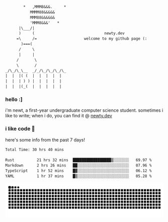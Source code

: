 ```txt
        *   ,MMM8&&&.     *
           MMMM88&&&&&
           MMM88&&&&&&
           'MMM8&&&'   *
      |\___/|
      )     (                               newty.dev
     =\     /=                     welcome to my github page (:
       )===(
      /     \
      |     |
     /       \
     \       /
_/\_/\_\__  _/_/\_/\_/\_/\_
|  |  |( (  |  |  |  |  |
|  |  | ) ) |  |  |  |  |
|  |  |(_(  |  |  |  |  |
```

### hello :]

i'm newt, a first-year undergraduate computer science student. sometimes i like to write; when i do, you can find it @ [newty.dev](https://newty.dev)

### i like code 🦊

here's some info from the past 7 days!

<!--START_SECTION:waka-->

```txt
Total Time: 30 hrs 40 mins

Rust          21 hrs 32 mins  █████████████████▒░░░░░░░   69.97 %
Markdown      2 hrs 26 mins   ██░░░░░░░░░░░░░░░░░░░░░░░   07.96 %
TypeScript    1 hr 52 mins    █▓░░░░░░░░░░░░░░░░░░░░░░░   06.12 %
YAML          1 hr 37 mins    █▒░░░░░░░░░░░░░░░░░░░░░░░   05.28 %
```

<!--END_SECTION:waka-->

![snake commit graph](https://raw.githubusercontent.com/isitreallyalive/isitreallyalive/refs/heads/snake/ctp-mocha-mauve.svg)
